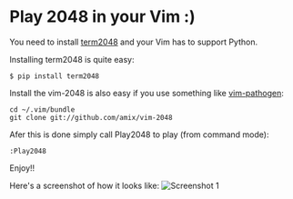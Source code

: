 Play 2048 in your Vim :)
========================

You need to install [term2048](https://github.com/bfontaine/term2048) and your Vim has to support Python.

Installing term2048 is quite easy:

    $ pip install term2048

Install the vim-2048 is also easy if you use something like [vim-pathogen](https://github.com/tpope/vim-pathogen):

    cd ~/.vim/bundle
    git clone git://github.com/amix/vim-2048

Afer this is done simply call Play2048 to play (from command mode):

    :Play2048
    
Enjoy!!


Here's a screenshot of how it looks like:
![Screenshot 1](https://d2dq6e731uoz0t.cloudfront.net/ee9411fbd237adcc19127afe95b2423b/as/vim-2048.png)
